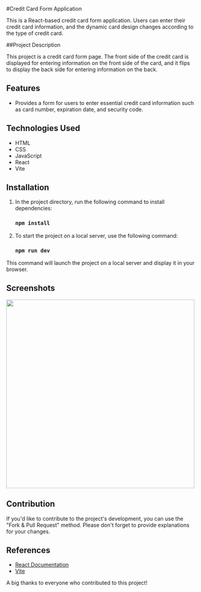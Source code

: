 #Credit Card Form Application

This is a React-based credit card form application. Users can enter their credit card information, and the dynamic card design changes according to the type of credit card.

##Project Description

This project is a credit card form page. The front side of the credit card is displayed for entering information on the front side of the card, and it flips to display the back side for entering information on the back.

## Features

- Provides a form for users to enter essential credit card information such as card number, expiration date, and security code.

## Technologies Used

- HTML
- CSS
- JavaScript
- React
- Vite

## Installation

1. In the project directory, run the following command to install dependencies:
   
   ### `npm install`

2. To start the project on a local server, use the following command:
   
   ### `npm run dev`

This command will launch the project on a local server and display it in your browser.

## Screenshots

<img src='https://github.com/EnesArslan8/credit-card-form/assets/89355402/357236d9-7863-42f5-9509-9f35dd590c6a' width='auto' height='500px' />

## Contribution

If you'd like to contribute to the project's development, you can use the "Fork & Pull Request" method. Please don't forget to provide explanations for your changes.

## References

- [React Documentation](https://reactjs.org/docs/getting-started.html)
- [Vite](https://vitejs.dev)

A big thanks to everyone who contributed to this project!
